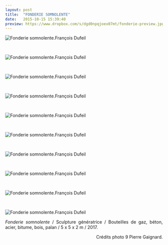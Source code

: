 ```yaml
---
layout: post
title:  "FONDERIE SOMNOLENTE"
date:   2015-10-15 15:39:40
preview: https://www.dropbox.com/s/dgd0npqjoex07mt/fonderie-preview.jpg?raw=1
---
```


<img src="https://www.dropbox.com/s/pa6rixlj7254jm3/fonderie.jpg?raw=1" alt="Fonderie somnolente.Fran&ccedil;ois Dufeil"> 
<p>&nbsp;</p>

<img src="https://www.dropbox.com/s/k3e7rndycxallyq/fonderie%20%283%29.jpg?raw=1" alt="Fonderie somnolente.Fran&ccedil;ois Dufeil">
<p>&nbsp;</p>

<img src="https://www.dropbox.com/s/rvrgx2qsna36sr4/fonderie%20%284%29.jpg?raw=1" alt="Fonderie somnolente.Fran&ccedil;ois Dufeil">
<p>&nbsp;</p>

<img src="https://www.dropbox.com/s/96yjq3kxifb57k6/fonderie%20%282%29.jpg?raw=1" alt="Fonderie somnolente.Fran&ccedil;ois Dufeil">
<p>&nbsp;</p>

<img src="https://www.dropbox.com/s/8r110dat8h7lf43/fonderie%20%285%29.jpg?raw=1" alt="Fonderie somnolente.Fran&ccedil;ois Dufeil">
<p>&nbsp;</p>

<img src="https://www.dropbox.com/s/bh78eny8l2108b3/fonderie%20%286%29.jpg?raw=1" alt="Fonderie somnolente.Fran&ccedil;ois Dufeil">
<p>&nbsp;</p>

<img src="https://www.dropbox.com/s/t4m6oabe7ipk87d/fonderie%20%287%29.jpg?raw=1" alt="Fonderie somnolente.Fran&ccedil;ois Dufeil">
<p>&nbsp;</p>

<img src="https://www.dropbox.com/s/26axzw42saondm9/fonderie%20%288%29.jpg?raw=1" alt="Fonderie somnolente.Fran&ccedil;ois Dufeil">
<p>&nbsp;</p>

<img src="https://www.dropbox.com/s/anekd1zgfo68axk/fonderie%20%289%29.jpg?raw=1" alt="Fonderie somnolente.Fran&ccedil;ois Dufeil">
<p>&nbsp;</p>

<img src="https://www.dropbox.com/s/ik21uwva743l8r6/fonderie%20%2810%29.jpg?raw=1" alt="Fonderie somnolente.Fran&ccedil;ois Dufeil">


<p style="text-align:justify">
<span style="font-style: italic;">Fonderie somnolente</span> / Sculpture génératrice / Bouteilles de gaz, b&eacute;ton, acier, bitume, bois, palan / 5 x 5 x 2 m / 2017.
</p>



<p style="text-align:right; font-size: 14px;">
Cr&eacute;dits photo 9 Pierre Gaignard.
</p>
<br>







